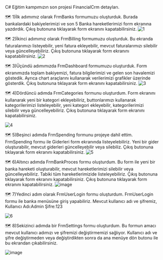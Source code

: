  C# Eğitim kampımızın son projesi FinancialCrm detayları. 
 
:world_map:  1)İlk adımımız olarak FrmBanks formumuzu oluşturduk. Burada bankalardaki bakiyelerimizi ve son 5 Banka hareketlerimizi form ekranına yazdırdık.
Çıkış butonuna tıklayarak form ekranını kapatabilirsiniz.
![1](https://github.com/user-attachments/assets/53510bcb-56ab-42af-ba8d-a5524a60d163)

:world_map:  2)İkinci adımımız olarak FrmBilling formumuzu oluşturduk. Bu ekranda faturalarımızı listeyebilir, yeni fatura ekleyebilir, mevcut faturalarımızı silebilir veya güncelleyebiliriz.
Çıkış butonuna tıklayarak form ekranını kapatabilirsiniz.
![2](https://github.com/user-attachments/assets/d876b2dc-639d-43e5-be73-344f856a556b)

:world_map:  3)Üçündü adımımızda FrmDashboard formumuzu oluşturduk. Form ekranımızda toplam bakiyemizi, fatura bilgilerimizi ve gelen son havalemizi göstedik. Ayrıca chart araçlarını kullanarak verilerimizi grafikler üzerinde gösterdik.
Çıkış butonuna tıklayarak form ekranını kapatabilirsiniz.
![3](https://github.com/user-attachments/assets/a52f9f2f-c2af-4f0e-bdc1-abe291a6e8d4)

:world_map:   4)Dördüncü adımda FrmCategories formunu oluşturdum. Form ekranını kullanarak yeni bir kategori ekleyebiliriz, buttonlarımızı kullanarak kategorilerimizi listeleyebilir, yeni kategori ekleyebilir, kategorilerimizi silebilir veya güncelleyebiliriz.
Çıkış butonuna tıklayarak form ekranını kapatabilirsiniz.

![4](https://github.com/user-attachments/assets/4bf92a43-785b-480c-8f7c-ad581915721e)

:world_map:  5)Beşinci adımda FrmSpending formunu projeye dahil ettim. FrmSpending formu ile Giderleri form ekranında listeyelebiliriz. Yeni bir gider oluşturabilir, mevcut giderleri güncelleyebilir veya silebiliz. Çıkış butonuna tıklayarak form ekranını kapatabilirsiniz.
![5](https://github.com/user-attachments/assets/8cae1775-1834-48d7-83c1-f07060efa32f)

:world_map:  6)Altıncı adımda FrmBankProces formu oluşturdum. Bu form ile yeni bir banka hareketi oluşturabilir, mevcut hareketlerimizi silebilir veya güncelleyebiliriz. Tabiki tüm hareketlerimizide listeleyebiliriz. Çıkış butonuna tıklayarak form ekranını kapatabilirsiniz.
Çıkış butonuna tıklayarak form ekranını kapatabilirsiniz.
![image](https://github.com/user-attachments/assets/ceee914e-d412-4f16-bfc5-46ac8652f23f)

 :world_map:  7)Yedinci adım olarak FrmUserLogin formu oluşturdum. FrmUserLogin formu ile banka menüsüne giriş yapabiliriz. Mevcut kullanıcı adı ve şifremiz, Kullanıcı Adı:Admin Şifre:123
 
 ![6](https://github.com/user-attachments/assets/544a0873-ca1f-4321-a388-3ba9d8ea3670)

:world_map:  8)Sekizinci adımda bir FrmSettings formu oluşturdum. Bu formun amacı mevcut kullanıcı adımızı ve şifremizi değiştirmemizi sağlıyor. Kullanıcı adı ve şifre değiştirmeden veya değiştirdikten sonra da ana menüye dön butonu ile bu ekrandan çıkabilirsiniz.

![image](https://github.com/user-attachments/assets/df4ecba3-ff9a-41d5-999c-626525ed0216)
